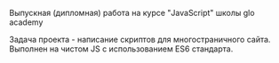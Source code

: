 Выпускная (дипломная) работа на курсе "JavaScript" школы glo academy

Задача проекта - написание скриптов для многостраничного сайта. Выполнен на чистом JS с использованием ES6 стандарта. 

